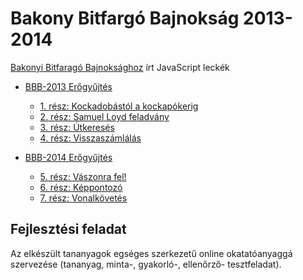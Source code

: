 # Bakony Bitfargó Bajnokság 2013-2014
[Bakonyi Bitfaragó Bajnoksághoz](https://verseny.mik.uni-pannon.hu/) írt JavaScript leckék

* [BBB-2013 Erőgyűjtés](https://verseny2013.mik.uni-pannon.hu/index.php/bemelegites-menu-2013.html)
  * [1. rész: Kockadobástól a kockapókerig](https://verseny2013.mik.uni-pannon.hu/jsverseny/jscourse/index.php)
  * [2. rész: Samuel Loyd feladvány](https://verseny2013.mik.uni-pannon.hu/jsverseny/jscourse/js2.php)
  * [3. rész: Útkeresés](https://verseny2013.mik.uni-pannon.hu/jsverseny/jscourse/js3.php)
  * [4. rész: Visszaszámlálás](https://verseny2013.mik.uni-pannon.hu/jsverseny/jscourse/js4.php)
  
* [BBB-2014 Erőgyűjtés](https://verseny2014.mik.uni-pannon.hu/index.php?option=com_content&view=article&id=126&Itemid=420)
  * [5. rész: Vászonra fel!](https://verseny2014.mik.uni-pannon.hu/jsverseny2014/js5.php)
  * [6. rész: Képpontozó](https://verseny2014.mik.uni-pannon.hu/jsverseny2014/js6.php)
  * [7. rész: Vonalkövetés](https://verseny2014.mik.uni-pannon.hu/jsverseny2014/js7.php)
  
## Fejlesztési feladat

Az elkészült tananyagok egséges szerkezetű online okatatóanyaggá szervezése (tananyag, minta-, gyakorló-, ellenőrző- tesztfeladat).


